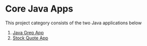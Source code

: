 # Core Java Apps
This project category consists of the two Java applications below

1. [Java Grep App](./grep)
2. [Stock Quote App](./stockquote)
